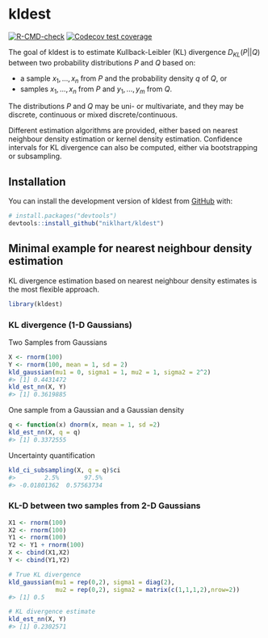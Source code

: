 
<!-- README.md is generated from README.Rmd. Please edit that file -->

# kldest

<!-- badges: start -->

[![R-CMD-check](https://github.com/niklhart/kldest/actions/workflows/R-CMD-check.yaml/badge.svg)](https://github.com/niklhart/kldest/actions/workflows/R-CMD-check.yaml)
[![Codecov test
coverage](https://codecov.io/gh/niklhart/kldest/branch/master/graph/badge.svg)](https://app.codecov.io/gh/niklhart/kldest?branch=master)
<!-- badges: end -->

The goal of kldest is to estimate Kullback-Leibler (KL) divergence
$D_{KL}(P||Q)$ between two probability distributions $P$ and $Q$ based
on:

- a sample $x_1,...,x_n$ from $P$ and the probability density $q$ of
  $Q$, or
- samples $x_1,...,x_n$ from $P$ and $y_1,...,y_m$ from $Q$.

The distributions $P$ and $Q$ may be uni- or multivariate, and they may
be discrete, continuous or mixed discrete/continuous.

Different estimation algorithms are provided, either based on nearest
neighbour density estimation or kernel density estimation. Confidence
intervals for KL divergence can also be computed, either via
bootstrapping or subsampling.

## Installation

You can install the development version of kldest from
[GitHub](https://github.com/) with:

``` r
# install.packages("devtools")
devtools::install_github("niklhart/kldest")
```

## Minimal example for nearest neighbour density estimation

KL divergence estimation based on nearest neighbour density estimates is
the most flexible approach.

``` r
library(kldest) 
```

### KL divergence (1-D Gaussians)

Two Samples from Gaussians

``` r
X <- rnorm(100)
Y <- rnorm(100, mean = 1, sd = 2)
kld_gaussian(mu1 = 0, sigma1 = 1, mu2 = 1, sigma2 = 2^2)
#> [1] 0.4431472
kld_est_nn(X, Y)
#> [1] 0.3619885
```

One sample from a Gaussian and a Gaussian density

``` r
q <- function(x) dnorm(x, mean = 1, sd =2)
kld_est_nn(X, q = q)
#> [1] 0.3372555
```

Uncertainty quantification

``` r
kld_ci_subsampling(X, q = q)$ci
#>        2.5%       97.5% 
#> -0.01801362  0.57563734
```

### KL-D between two samples from 2-D Gaussians

``` r
X1 <- rnorm(100)
X2 <- rnorm(100)
Y1 <- rnorm(100)
Y2 <- Y1 + rnorm(100)
X <- cbind(X1,X2)
Y <- cbind(Y1,Y2)

# True KL divergence
kld_gaussian(mu1 = rep(0,2), sigma1 = diag(2),
             mu2 = rep(0,2), sigma2 = matrix(c(1,1,1,2),nrow=2))
#> [1] 0.5

# KL divergence estimate
kld_est_nn(X, Y)
#> [1] 0.2302571
```
